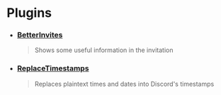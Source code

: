 # Plugins

- ### [BetterInvites](https://github.com/HypedDomi/BetterDiscordStuff/tree/main/Plugins/BetterInvites "BetterInvites")
    > Shows some useful information in the invitation

- ### [ReplaceTimestamps](https://github.com/HypedDomi/BetterDiscordStuff/tree/main/Plugins/ReplaceTimestamps "ReplaceTimestamps")
    > Replaces plaintext times and dates into Discord's timestamps